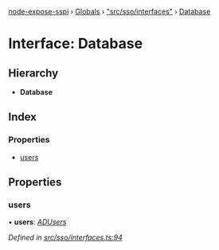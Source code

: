[node-expose-sspi](../README.md) › [Globals](../globals.md) › ["src/sso/interfaces"](../modules/_src_sso_interfaces_.md) › [Database](_src_sso_interfaces_.database.md)

# Interface: Database

## Hierarchy

* **Database**

## Index

### Properties

* [users](_src_sso_interfaces_.database.md#users)

## Properties

###  users

• **users**: *[ADUsers](../modules/_src_sso_interfaces_.md#adusers)*

*Defined in [src/sso/interfaces.ts:94](https://github.com/jlguenego/node-expose-sspi/blob/1283254/src/sso/interfaces.ts#L94)*
